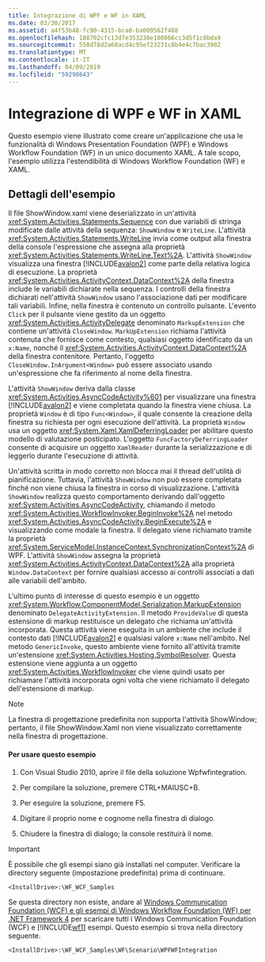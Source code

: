 ```yaml
---
title: Integrazione di WPF e WF in XAML
ms.date: 03/30/2017
ms.assetid: a4f53b48-fc90-4315-bca0-ba009562f488
ms.openlocfilehash: 188702cfc13d7e353238e108066cc3d5f1c8bda9
ms.sourcegitcommit: 558d78d2a68acd4c95ef23231c8b4e4c7bac3902
ms.translationtype: MT
ms.contentlocale: it-IT
ms.lasthandoff: 04/09/2019
ms.locfileid: "59298643"
---
```

# <a name="wpf-and-wf-integration-in-xaml"></a>Integrazione di WPF e WF in XAML
Questo esempio viene illustrato come creare un'applicazione che usa le funzionalità di Windows Presentation Foundation (WPF) e Windows Workflow Foundation (WF) in un unico documento XAML. A tale scopo, l'esempio utilizza l'estendibilità di Windows Workflow Foundation (WF) e XAML.

## <a name="sample-details"></a>Dettagli dell'esempio
 Il file ShowWindow.xaml viene deserializzato in un'attività <xref:System.Activities.Statements.Sequence> con due variabili di stringa modificate dalle attività della sequenza: `ShowWindow` e `WriteLine`. L'attività <xref:System.Activities.Statements.WriteLine> invia come output alla finestra della console l'espressione che assegna alla proprietà <xref:System.Activities.Statements.WriteLine.Text%2A>. L'attività `ShowWindow` visualizza una finestra [!INCLUDE[avalon2](../../../../includes/avalon2-md.md)] come parte della relativa logica di esecuzione. La proprietà <xref:System.Activities.ActivityContext.DataContext%2A> della finestra include le variabili dichiarate nella sequenza. I controlli della finestra dichiarati nell'attività `ShowWindow` usano l'associazione dati per modificare tali variabili. Infine, nella finestra è contenuto un controllo pulsante. L'evento `Click` per il pulsante viene gestito da un oggetto <xref:System.Activities.ActivityDelegate> denominato `MarkupExtension` che contiene un'attività `CloseWindow`. `MarkUpExtension` richiama l'attività contenuta che fornisce come contesto, qualsiasi oggetto identificato da un `x:Name`, nonché il <xref:System.Activities.ActivityContext.DataContext%2A> della finestra contenitore. Pertanto, l'oggetto `CloseWindow.InArgument<Window>` può essere associato usando un'espressione che fa riferimento al nome della finestra.

 L'attività `ShowWindow` deriva dalla classe <xref:System.Activities.AsyncCodeActivity%601> per visualizzare una finestra [!INCLUDE[avalon2](../../../../includes/avalon2-md.md)] e viene completata quando la finestra viene chiusa. La proprietà `Window` è di tipo `Func<Window>`, il quale consente la creazione della finestra su richiesta per ogni esecuzione dell'attività. La proprietà `Window` usa un oggetto <xref:System.Xaml.XamlDeferringLoader> per abilitare questo modello di valutazione posticipato. L'oggetto `FuncFactoryDeferringLoader` consente di acquisire un oggetto `XamlReader` durante la serializzazione e di leggerlo durante l'esecuzione di attività.

 Un'attività scritta in modo corretto non blocca mai il thread dell'utilità di pianificazione. Tuttavia, l'attività `ShowWindow` non può essere completata finché non viene chiusa la finestra in corso di visualizzazione. L'attività `ShowWindow` realizza questo comportamento derivando dall'oggetto <xref:System.Activities.AsyncCodeActivity>, chiamando il metodo <xref:System.Activities.WorkflowInvoker.BeginInvoke%2A> nel metodo <xref:System.Activities.AsyncCodeActivity.BeginExecute%2A> e visualizzando come modale la finestra. Il delegato viene richiamato tramite la proprietà <xref:System.ServiceModel.InstanceContext.SynchronizationContext%2A> di WPF. L'attività `ShowWindow` assegna la proprietà <xref:System.Activities.ActivityContext.DataContext%2A> alla proprietà `Window.DataContext` per fornire qualsiasi accesso ai controlli associati a dati alle variabili dell'ambito.

 L'ultimo punto di interesse di questo esempio è un oggetto <xref:System.Workflow.ComponentModel.Serialization.MarkupExtension> denominato `DelegateActivityExtension`. Il metodo `ProvideValue` di questa estensione di markup restituisce un delegato che richiama un'attività incorporata. Questa attività viene eseguita in un ambiente che include il contesto dati [!INCLUDE[avalon2](../../../../includes/avalon2-md.md)] e qualsiasi valore `x:Name` nell'ambito. Nel metodo `GenericInvoke`, questo ambiente viene fornito all'attività tramite un'estensione <xref:System.Activities.Hosting.SymbolResolver>. Questa estensione viene aggiunta a un oggetto <xref:System.Activities.WorkflowInvoker> che viene quindi usato per richiamare l'attività incorporata ogni volta che viene richiamato il delegato dell'estensione di markup.

> [!NOTE]
>  La finestra di progettazione predefinita non supporta l'attività ShowWindow; pertanto, il file ShowWindow.Xaml non viene visualizzato correttamente nella finestra di progettazione.

#### <a name="to-use-this-sample"></a>Per usare questo esempio

1. Con Visual Studio 2010, aprire il file della soluzione Wpfwfintegration.

2. Per compilare la soluzione, premere CTRL+MAIUSC+B.

3. Per eseguire la soluzione, premere F5.

4. Digitare il proprio nome e cognome nella finestra di dialogo.

5. Chiudere la finestra di dialogo; la console restituirà il nome.

> [!IMPORTANT]
>  È possibile che gli esempi siano già installati nel computer. Verificare la directory seguente (impostazione predefinita) prima di continuare.  
>   
>  `<InstallDrive>:\WF_WCF_Samples`  
>   
>  Se questa directory non esiste, andare al [Windows Communication Foundation (WCF) e gli esempi di Windows Workflow Foundation (WF) per .NET Framework 4](https://go.microsoft.com/fwlink/?LinkId=150780) per scaricare tutti i Windows Communication Foundation (WCF) e [!INCLUDE[wf1](../../../../includes/wf1-md.md)] esempi. Questo esempio si trova nella directory seguente.  
>   
>  `<InstallDrive>:\WF_WCF_Samples\WF\Scenario\WPFWFIntegration`